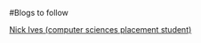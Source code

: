 #Blogs to follow

<a href="https://spiritumduo.com/bio/nick-ives">Nick Ives (computer sciences placement student)</a>